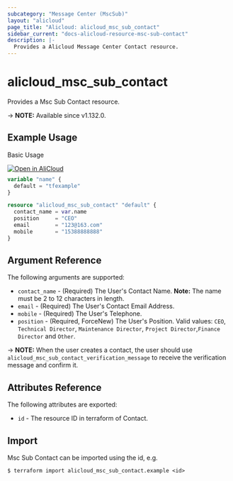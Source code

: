 ```yaml
---
subcategory: "Message Center (MscSub)"
layout: "alicloud"
page_title: "Alicloud: alicloud_msc_sub_contact"
sidebar_current: "docs-alicloud-resource-msc-sub-contact"
description: |-
  Provides a Alicloud Message Center Contact resource.
---
```


# alicloud_msc_sub_contact

Provides a Msc Sub Contact resource.

-> **NOTE:** Available since v1.132.0.

## Example Usage

Basic Usage

<div style="display: block;margin-bottom: 40px;"><div class="oics-button" style="float: right;position: absolute;margin-bottom: 10px;">
  <a href="https://api.aliyun.com/terraform?resource=alicloud_msc_sub_contact&exampleId=a6bdae8c-2818-8947-a1cc-9ab53f9af0086c428fef&activeTab=example&spm=docs.r.msc_sub_contact.0.a6bdae8c28&intl_lang=EN_US" target="_blank">
    <img alt="Open in AliCloud" src="https://img.alicdn.com/imgextra/i1/O1CN01hjjqXv1uYUlY56FyX_!!6000000006049-55-tps-254-36.svg" style="max-height: 44px; max-width: 100%;">
  </a>
</div></div>

```terraform
variable "name" {
  default = "tfexample"
}

resource "alicloud_msc_sub_contact" "default" {
  contact_name = var.name
  position     = "CEO"
  email        = "123@163.com"
  mobile       = "15388888888"
}
```

## Argument Reference

The following arguments are supported:

* `contact_name` - (Required) The User's Contact Name. **Note:** The name must be 2 to 12 characters in length.
* `email` - (Required) The User's Contact Email Address.
* `mobile` - (Required) The User's Telephone.
* `position` - (Required, ForceNew) The User's Position. Valid values: `CEO`, `Technical Director`, `Maintenance Director`, `Project Director`,`Finance Director` and `Other`.

-> **NOTE:** When the user creates a contact, the user should use `alicloud_msc_sub_contact_verification_message` to receive the verification message and confirm it.

## Attributes Reference

The following attributes are exported:

* `id` - The resource ID in terraform of Contact.

## Import

Msc Sub Contact can be imported using the id, e.g.

```shell
$ terraform import alicloud_msc_sub_contact.example <id>
```
